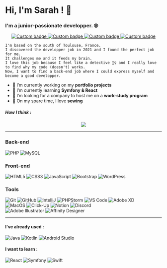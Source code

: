 <!--HEADER-->
# Hi, I'm Sarah ! 👋
### I'm a junior-passionate developper. 🤓

<!--FIRST SECTION-->
<p align="center">
  <a href="https://www.linkedin.com/in/lefortsarah/" alt="LinkedIn Link">
    <img alt="Custom badge" src="https://img.shields.io/static/v1?message=LINKEDIN&label=&logo=LINKEDIN&style=for-the-badge&color=1e90FF">
  </a>
  <a href="https://codepen.io/saralune/pens/public" alt="CodePen Link">
    <img alt="Custom badge" src="https://img.shields.io/static/v1?message=CODEPEN&label=&logo=CODEPEN&style=for-the-badge&color=2f3542">
  </a>
  <a href="https://couturecirculaire.fr" alt="Blog Link">
    <img alt="Custom badge" src="https://img.shields.io/static/v1?message=BLOG&label=&logo=BLOG&style=for-the-badge&color=yellow">
  </a>
  <a href="https://www.youtube.com/watch?v=17JGjERj99g" alt="YouTube Funny Link">
    <img alt="Custom badge" src="https://img.shields.io/static/v1?message=FAVORITE VIDEO&label=&logo=YOUTUBE&style=for-the-badge&color=red">
  </a>
</p>

```
I'm based on the south of Toulouse, France.
I discovered the developper job in 2021 and I found the perfect job for me. 
It challenges me and it feeds my brain.
I love this job because I feel like a detective 🕵️‍♀️ and I really love to find why my code (doesn't) works.
Now, I want to find a back-end job where I could express myself and become a good developper.
```

- 🔭 I’m currently working on my **portfolio projects**
- 🌱 I’m currently learning **Symfony & React**
- 🤝 I’m looking for a company to host me on a **work-study program**
- 🧵 On my spare time, I love **sewing**

##### How I think : 
<p align="center">
  <img src="https://media.giphy.com/media/9cZAcX5OCZwY0/giphy.gif" />
</p>

<!--SECOND SECTION-->
___

### Back-end
![PHP](https://img.shields.io/badge/PHP-white?style=for-the-badge&logo=php&color=grey)
![MySQL](https://img.shields.io/badge/-MySQL-white?style=for-the-badge&logo=mysql&color=grey)
<!--![Symfony](https://img.shields.io/badge/Symfony-white?style=for-the-badge&logo=symfony&logoColor=eb3b5a&color=grey)-->

### Front-end
![HTML5](https://img.shields.io/badge/HTML5-white?style=for-the-badge&logo=html5&color=grey)
![CSS3](https://img.shields.io/badge/CSS3-white?style=for-the-badge&logo=css3&logoColor=2bcbba&color=grey)
![JavaScript](https://img.shields.io/badge/JavaScript-white?style=for-the-badge&logo=javascript&color=grey)
![Bootstrap](https://img.shields.io/badge/Bootstrap-white?style=for-the-badge&logo=bootstrap&color=grey)
![WordPress](https://img.shields.io/badge/WordPress-white?style=for-the-badge&logo=wordpress&logoColor=2bcbba&color=grey)
<!--![ReactJS](https://img.shields.io/badge/ReactJS-white?style=for-the-badge&logo=react&color=grey)-->

### Tools
![Git](https://img.shields.io/badge/-Git-white?style=for-the-badge&logo=git&color=grey)
![GitHub](https://img.shields.io/badge/-GitHub-white?style=for-the-badge&logo=github&logoColor=a55eea&color=grey)
![IntelliJ](https://img.shields.io/badge/IntelliJ-white?style=for-the-badge&logo=intellij-idea&color=grey)
![PHPStorm](https://img.shields.io/badge/PHPStorm-white?style=for-the-badge&logo=phpstorm&logoColor=D97DEA&color=grey)
![VS Code](https://img.shields.io/badge/-VS%20Code-white?style=for-the-badge&logo=visual-studio-code&logoColor=blue&color=grey)
![Adobe XD](https://img.shields.io/badge/Adobe%20XD-white?style=for-the-badge&logo=adobexd&logoColor=C00BE0&color=grey)
<br />
![MacOS](https://img.shields.io/badge/MacOS-black?style=for-the-badge&logo=apple&color=grey)
![Click-Up](https://img.shields.io/badge/Click%20Up-black?style=for-the-badge&logo=clickup&logoColor=pink&color=grey)
![Notion](https://img.shields.io/badge/Notion-007ACC?style=for-the-badge&logo=notion&color=grey)
![Discord](https://img.shields.io/badge/Discord-black?style=for-the-badge&logo=discord&color=grey)
<br />
![Adobe Illustrator](https://img.shields.io/badge/-Adobe%20Illustrator-black?style=for-the-badge&logo=adobeillustrator&logoColor=orange&color=grey)
![Affinity Designer](https://img.shields.io/badge/-Affinity%20Designer-black?style=for-the-badge&logo=affinitydesigner&logoColor=blue&color=grey)

___

#### I've already used :
![Java](https://img.shields.io/badge/Java-black?style=for-the-badge&logo=java&logoColor=blue&color=grey)
![Kotlin](https://img.shields.io/badge/Kotlin-black?style=for-the-badge&logo=kotlin&logoColor=orange&color=grey)
![Android Studio](https://img.shields.io/badge/Android%20Studio-black?style=for-the-badge&logo=android-studio&color=grey)

#### I want to learn :
![React](https://img.shields.io/badge/React-black?style=for-the-badge&logo=react&logoColor=blue&color=grey)
![Symfony](https://img.shields.io/badge/Symfony-black?style=for-the-badge&logo=symfony&color=grey)
![Swift](https://img.shields.io/badge/Swift-black?style=for-the-badge&logo=swift&logoColor=orange&color=grey)


<!--THIRD SECTION
___
### Statistics

<p align="center">
  <img src="https://github-readme-stats.vercel.app/api/top-langs/?username=Saralune&count_private=true&border_radius=10px&show_icons=true&card_width=455px&bg_color=FDEFF&border_color=1e90FF&title_color=1e90FF&text_color=1e272e&custom_title=Languages I use the most" />
</p>-->
